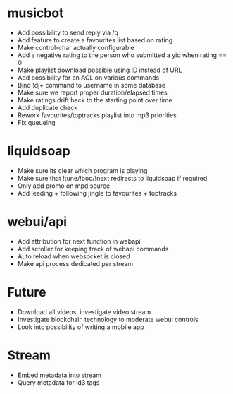 # musicbot
- Add possibility to send reply via /q
- Add feature to create a favourites list based on rating
- Make control-char actually configurable
- Add a negative rating to the person who submitted a yid when rating == 0
- Make playlist download possible using ID instead of URL
- Add possibility for an ACL on various commands
- Bind !dj+ command to username in some database
- Make sure we report proper duration/elapsed times
- Make ratings drift back to the starting point over time
- Add duplicate check
- Rework favourites/toptracks playlist into mp3 priorities
- Fix queueing

# liquidsoap
- Make sure its clear which program is playing
- Make sure that !tune/!boo/!next redirects to liquidsoap if required
- Only add promo on mpd source
- Add leading + following jingle to favourites + toptracks

# webui/api
- Add attribution for next function in webapi
- Add scroller for keeping track of webapi commands
- Auto reload when websocket is closed
- Make api process dedicated per stream

# Future
- Download all videos, investigate video stream
- Investigate blockchain technology to moderate webui controls
- Look into possibility of writing a mobile app

# Stream
- Embed metadata into stream
- Query metadata for id3 tags
